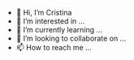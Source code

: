 - 👋 Hi, I’m Cristina
- 👀 I’m interested in ...
- 🌱 I’m currently learning ...
- 💞️ I’m looking to collaborate on ...
- 📫 How to reach me ...

<!---
ProdiusC/ProdiusC is a ✨ special ✨ repository because its `README.md` (this file) appears on your GitHub profile.
You can click the Preview link to take a look at your changes.
--->
